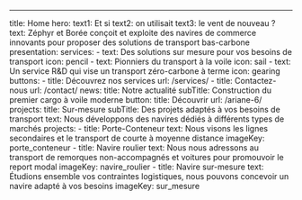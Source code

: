 ---
title: Home 
hero:
  text1: Et si
  text2: on utilisait
  text3: le vent de nouveau ?
  text: Zéphyr et Borée conçoit et exploite des navires de commerce innovants pour proposer des solutions de transport bas-carbone
presentation:
  services:
    - text: Des solutions sur mesure pour vos besoins de transport
      icon: pencil
    - text: Pionniers du transport à la voile
      icon: sail
    - text: Un service R&D qui vise un transport zéro-carbone à terme
      icon: gearing
  buttons: 
    - title: Découvrez nos services
      url: /services/
    - title: Contactez-nous
      url: /contact/
news: 
  title: Notre actualité
  subTitle: Construction du premier cargo à voile moderne
  button: 
    title: Découvrir
    url: /ariane-6/
projects:
  title: Sur-mesure
  subTitle: Des projets adaptés à vos besoins de transport
  text: Nous développons des navires dédiés à différents types de marchés
  projects: 
    - title: Porte-Conteneur
      text: Nous visons les lignes secondaires et le transport de courte à moyenne distance
      imageKey: porte_conteneur
    - title: Navire roulier
      text: Nous nous adressons au transport de remorques non-accompagnés et voitures pour promouvoir le report modal
      imageKey: navire_roulier
    - title: Navire sur-mesure
      text: Étudions ensemble vos contraintes logistiques, nous pouvons concevoir un navire adapté à vos besoins
      imageKey: sur_mesure
